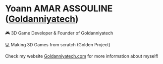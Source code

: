 <!--  URL: https://github.com/Goldanniyatech/Goldanniyatech -->
# Yoann AMAR ASSOULINE ([Goldanniyatech](https://www.goldanniyatech.com/))
🎮 3D Game Developer & Founder of Goldanniyatech

💻 Making 3D Games from scratch (Golden Project)

Check my website [Goldanniyatech.com](https://www.goldanniyatech.com/) for more information about myself! 
